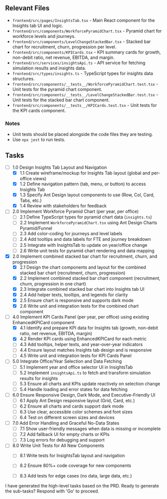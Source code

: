 ## Relevant Files

- `frontend/src/pages/InsightsTab.tsx` - Main React component for the Insights tab UI and logic.
- `frontend/src/components/WorkforcePyramidChart.tsx` - Pyramid chart for workforce levels and journeys.
- `frontend/src/components/LevelChangeStackedBar.tsx` - Stacked bar chart for recruitment, churn, progression per level.
- `frontend/src/components/KPICards.tsx` - KPI summary cards for growth, non-debit ratio, net revenue, EBITDA, and margin.
- `frontend/src/services/insightsApi.ts` - API service for fetching simulation results and insights data.
- `frontend/src/types/insights.ts` - TypeScript types for insights data structures.
- `frontend/src/components/__tests__/WorkforcePyramidChart.test.tsx` - Unit tests for the pyramid chart component.
- `frontend/src/components/__tests__/LevelChangeStackedBar.test.tsx` - Unit tests for the stacked bar chart component.
- `frontend/src/components/__tests__/KPICards.test.tsx` - Unit tests for the KPI cards component.

### Notes

- Unit tests should be placed alongside the code files they are testing.
- Use `npx jest` to run tests.

## Tasks

- [ ] 1.0 Design Insights Tab Layout and Navigation
  - [x] 1.1 Create wireframe/mockup for Insights Tab layout (global and per-office views)
  - [x] 1.2 Define navigation pattern (tab, menu, or button) to access Insights Tab
  - [x] 1.3 Specify Ant Design layout components to use (Row, Col, Card, Tabs, etc.)
  - [x] 1.4 Review with stakeholders for feedback

- [ ] 2.0 Implement Workforce Pyramid Chart (per year, per office)
  - [ ] 2.1 Define TypeScript types for pyramid chart data (`insights.ts`)
  - [ ] 2.2 Implement `WorkforcePyramidChart.tsx` using Ant Design Charts Pyramid/Funnel
  - [ ] 2.3 Add color-coding for journeys and level labels
  - [ ] 2.4 Add tooltips and data labels for FTE and journey breakdown
  - [ ] 2.5 Integrate with InsightsTab to update on year/office change
  - [ ] 2.6 Write unit tests for pyramid chart rendering and data mapping

- [x] 2.0 Implement combined stacked bar chart for recruitment, churn, and progression
  - [x] 2.1 Design the chart components and layout for the combined stacked bar chart (recruitment, churn, progression)
  - [x] 2.2 Implement combined stacked bar chart component (recruitment, churn, progression in one chart)
  - [x] 2.3 Integrate combined stacked bar chart into Insights tab UI
  - [x] 2.4 Add helper texts, tooltips, and legends for clarity
  - [x] 2.5 Ensure chart is responsive and supports dark mode
  - [x] 2.6 Write unit and integration tests for the combined chart component

- [ ] 4.0 Implement KPI Cards Panel (per year, per office) using existing EnhancedKPICard component
  - [x] 4.1 Identify and prepare KPI data for Insights tab (growth, non-debit ratio, net revenue, EBITDA, margin)
  - [x] 4.2 Render KPI cards using EnhancedKPICard for each metric
  - [ ] 4.3 Add tooltips, helper texts, and year-over-year indicators
  - [ ] 4.4 Ensure layout matches Insights tab design and is responsive
  - [ ] 4.5 Write unit and integration tests for KPI Cards Panel

- [ ] 5.0 Integrate Office/Year Selection and Data Fetching
  - [ ] 5.1 Implement year and office selector UI in InsightsTab
  - [ ] 5.2 Implement `insightsApi.ts` to fetch and transform simulation results for insights
  - [ ] 5.3 Ensure all charts and KPIs update reactively on selection change
  - [ ] 5.4 Handle loading and error states for data fetching

- [ ] 6.0 Ensure Responsive Design, Dark Mode, and Executive-Friendly UI
  - [ ] 6.1 Apply Ant Design responsive layout (Grid, Card, etc.)
  - [ ] 6.2 Ensure all charts and cards support dark mode
  - [ ] 6.3 Use clear, accessible color schemes and font sizes
  - [ ] 6.4 Test on different screen sizes and devices

- [ ] 7.0 Add Error Handling and Graceful No-Data States
  - [ ] 7.1 Show user-friendly messages when data is missing or incomplete
  - [ ] 7.2 Add fallback UI for empty charts or KPIs
  - [ ] 7.3 Log errors for debugging and support

- [ ] 8.0 Write Unit Tests for All New Components
  - [ ] 8.1 Write tests for InsightsTab layout and navigation
  - [ ] 8.2 Ensure 80%+ code coverage for new components
  - [ ] 8.3 Add tests for edge cases (no data, large data, etc.)


I have generated the high-level tasks based on the PRD. Ready to generate the sub-tasks? Respond with 'Go' to proceed. 